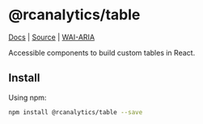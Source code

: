# @rcanalytics/table

[Docs]() | [Source](https://github.com/rcanalytics/component-library/tree/master/packages/checkbox) | [WAI-ARIA](https://www.w3.org/TR/wai-aria-practices-1.1/#checkbox)

Accessible components to build custom tables in React.

## Install

Using npm:

```bash
npm install @rcanalytics/table --save
```
